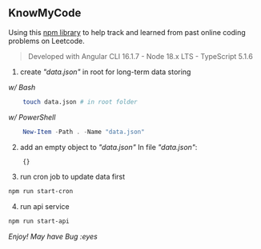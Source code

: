 ## KnowMyCode

Using this [npm library](https://www.npmjs.com/package/leetcode-query) to help track and learned from past online coding problems on Leetcode.

> Developed with Angular CLI 16.1.7 - Node 18.x LTS - TypeScript 5.1.6

1. create _"data.json"_ in root for long-term data storing

_w/ Bash_
```bash
    touch data.json # in root folder
```
_w/ PowerShell_
```powershell
    New-Item -Path . -Name "data.json"
```

2. add an empty object to _"data.json"_
In file  _"data.json"_:
```javascript
    {}
```

3. run cron job to update data first
```bash
npm run start-cron 
```

4. run api service
```bash
npm run start-api 
```

_Enjoy! May have Bug :eyes_
